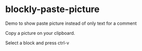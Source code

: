 # blockly-paste-picture
Demo to show paste picture instead of only text for a comment

Copy a picture on your clipboard.

Select a block and press ctrl-v

